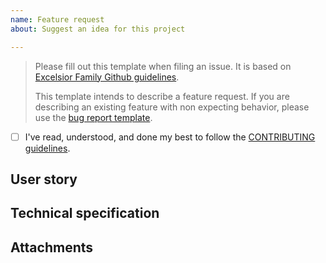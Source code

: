 ```yaml
---
name: Feature request
about: Suggest an idea for this project

---
```


> Please fill out this template when filing an issue. It is based on [Excelsior Family Github guidelines](https://github.com/ExcelsiorFamily/github-guidelines).
>
> This template intends to describe a feature request. If you are describing an existing feature with non expecting behavior, please use the [bug report template](https://github.com/ExcelsiorFamily/github-guidelines/issues/new?template=bug-report.md).

* [ ] I've read, understood, and done my best to follow the [CONTRIBUTING guidelines](/CONTRIBUTING.md).

## User story
<!-- 
	Use Connextra format to describe your user story.
	Example: As <role>, I want <capability> so that <benefits>.
-->
<!-- List the scenarios related to this issue. -->
<!-- 
	Use BDD format to describe your technical specification.
	Example: GIVEN <initial states>. WHEN <action>. THEN <expectations>.
-->

## Technical specification
<!-- 
	Use BDD format to describe your technical specification.
	Example: WHEN <action>. THEN <expectations>.
-->

## Attachments
<!-- Add any other context or screenshots about the feature request here. -->
